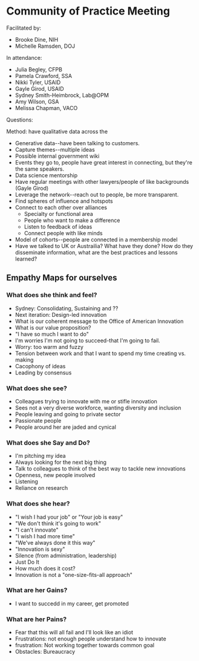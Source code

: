 # Community of Practice Meeting 

Facilitated by: 
* Brooke Dine, NIH
* Michelle Ramsden, DOJ

In attendance:
* Julia Begley, CFPB
* Pamela Crawford, SSA
* Nikki Tyler, USAID
* Gayle Girod, USAID
* Sydney Smith-Heimbrock, Lab@OPM
* Amy Wilson, GSA
* Melissa Chapman, VACO

Questions: 

Method: have qualitative data across the 
* Generative data--have been talking to customers.
* Capture themes--multiple ideas 
* Possible internal government wiki
* Events they go to, people have great interest in connecting, but they're the same speakers.
* Data science mentorship
* Have regular meetings with other lawyers/people of like backgrounds (Gayle Girod)
* Leverage the network--reach out to people, be more transparent.
* Find spheres of influence and hotspots
* Connect to each other over alliances
  * Specialty or functional area
  * People who want to make a difference
  * Listen to feedback of ideas
  * Connect people with like minds
* Model of cohorts--people are connected in a membership model
* Have we talked to UK or Austrailia? What have they done? How do they disseminate information, what are the best practices and lessons learned?

## Empathy Maps for ourselves

### What does she think and feel?
* Sydney: Consolidating, Sustaining and ??
* Next iteration: Design-led innovation
* What is our coherent message to the Office of American Innovation
* What is our value proposition?
* "I have so much I want to do"
* I'm worries I'm not going to succeed-that I'm going to fail. 
* Worry: too warm and fuzzy
* Tension between work and that I want to spend my time creating vs. making 
* Cacophony of ideas
* Leading by consensus

### What does she see?
* Colleagues trying to innovate with me or stifle innovation
* Sees not a very diverse workforce, wanting diversity and inclusion
* People leaving and going to private sector
* Passionate people
* People around her are jaded and cynical

### What does she Say and Do?
* I'm pitching my idea
* Always looking for the next big thing
* Talk to colleagues to think of the best way to tackle new innovations
* Openness, new people involved
* Listening
* Reliance on research

### What does she hear?
* "I wish I had your job" or "Your job is easy"
* "We don't think it's going to work"
* "I can't innovate"
* "I wish I had more time"
* "We've always done it this way"
* "Innovation is sexy"
* Silence (from administration, leadership)
* Just Do It
* How much does it cost?
* Innovation is not a "one-size-fits-all approach"

### What are her Gains?
* I want to succedd in my career, get promoted

### What are her Pains?
* Fear that this will all fail and I'll look like an idiot
* Frustrations: not enough people understand how to innovate
* frustration: Not working together towards common goal
* Obstacles: Bureaucracy
